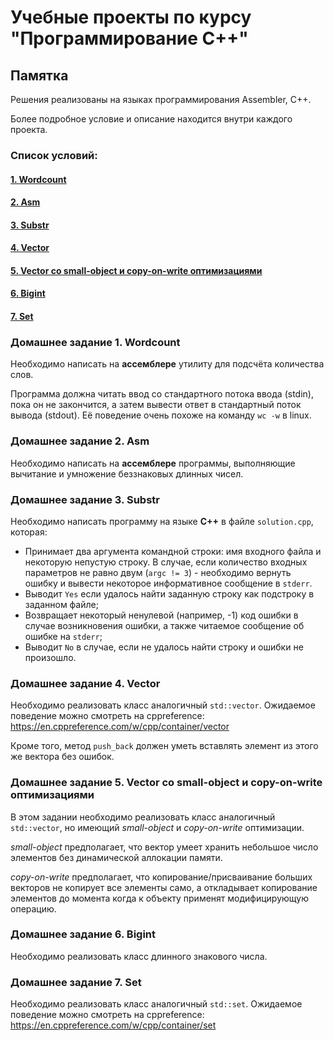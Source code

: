 # Учебные проекты по курсу "Программирование C++"

## Памятка

Решения реализованы на языках программирования Assembler, C++.

Более подробное условие и описание находится внутри каждого проекта.

### Список условий:

#### [1. Wordcount](#домашнее-задание-1-wordcount)

#### [2. Asm](#домашнее-задание-2-asm)

#### [3. Substr](#домашнее-задание-3-substr)

#### [4. Vector](#домашнее-задание-4-vector)

#### [5. Vector со small-object и copy-on-write оптимизациями](#домашнее-задание-5-Vector-со-small-object-и-copy-on-write-оптимизациями)

#### [6. Bigint](#домашнее-задание-6-bigint)

#### [7. Set](#домашнее-задание-7-set)

### Домашнее задание 1. Wordcount

Необходимо написать на **ассемблере** утилиту для подсчёта количества слов.

Программа должна читать ввод со стандартного потока ввода (stdin), пока он не закончится, а затем вывести ответ в стандартный поток вывода (stdout).
Её поведение очень похоже на команду `wc -w` в linux.

### Домашнее задание 2. Asm

Необходимо написать на **ассемблере** программы, выполняющие вычитание и умножение беззнаковых длинных чисел.

### Домашнее задание 3. Substr

Необходимо написать программу на языке **C++** в файле `solution.cpp`, которая:
- Принимает два аргумента командной строки: имя входного файла и некоторую непустую строку. В случае, если количество входных параметров не равно двум (`argc != 3`) - необходимо вернуть ошибку и вывести некоторое информативное сообщение в `stderr`.
- Выводит `Yes` если удалось найти заданную строку как подстроку в заданном файле;
- Возвращает некоторый ненулевой (например, -1) код ошибки в случае возникновения ошибки, а также читаемое сообщение об ошибке на `stderr`;
- Выводит `No` в случае, если не удалось найти строку и ошибки не произошло.

### Домашнее задание 4. Vector

Необходимо реализовать класс аналогичный `std::vector`.
Ожидаемое поведение можно смотреть на cppreference:
https://en.cppreference.com/w/cpp/container/vector

Кроме того, метод `push_back` должен уметь вставлять элемент из этого же вектора без ошибок.

### Домашнее задание 5. Vector со small-object и copy-on-write оптимизациями

В этом задании необходимо реализовать класс аналогичный `std::vector`, но имеющий *small-object* и *copy-on-write* оптимизации.

*small-object* предполагает, что вектор умеет хранить небольшое число элементов без динамической аллокации памяти. 

*copy-on-write* предполагает, что копирование/присваивание больших векторов не копирует все элементы само, а откладывает копирование элементов до момента когда к объекту применят модифицирующую операцию.

### Домашнее задание 6. Bigint

Необходимо реализовать класс длинного знакового числа.

### Домашнее задание 7. Set

Необходимо реализовать класс аналогичный `std::set`.
Ожидаемое поведение можно смотреть на cppreference:
https://en.cppreference.com/w/cpp/container/set
